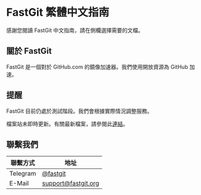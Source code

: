 # FastGit 繁體中文指南

感謝您閱讀 FastGit 中文指南，請在側欄選擇需要的文檔。

## 關於 FastGit

FastGit 是一個對於 GitHub.com 的鏡像加速器。我們使用開放資源為 GitHub 加速。

## 提醒

FastGit 目前仍處於測試階段。我們會根據實際情況調整服務。

檔案站未即時更新。有關最新檔案，請參閱此[連結](https://github.com/fastgitorg/document)。

## 聯繫我們

| 聯繫方式 | 地址 |
| ------- | ---- |
| Telegram | [@fastgit](https://t.me/fastgit) |
| E-Mail | [support@fastgit.org](mailto:support@fastgit.org) |
